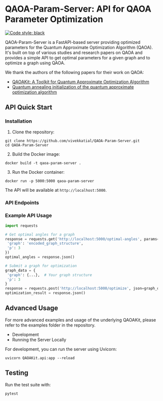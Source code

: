 # QAOA-Param-Server: API for QAOA Parameter Optimization

[![Code style: black](https://img.shields.io/badge/code%20style-black-000000.svg)](https://github.com/psf/black)


QAOA-Param-Server is a FastAPI-based server providing optimized parameters for the Quantum Approximate Optimization Algorithm (QAOA). It's built on top of various studies and research papers on QAOA and provides a simple API to get optimal parameters for a given graph and to optimize a graph using QAOA.

We thank the authors of the following papers for their work on QAOA:

- [QAOAKit: A Toolkit for Quantum Approximate Optimization Algorithm](https://www.computer.org/csdl/proceedings-article/qcs/2021/867400a064/1zxKuwgiuLS)
- [Quantum annealing initialization of the quantum approximate optimization algorithm](https://quantum-journal.org/papers/q-2021-07-01-491/#)

## API Quick Start

### Installation

1. Clone the repository:

```
git clone https://github.com/vivekkatial/QAOA-Param-Server.git
cd QAOA-Param-Server
```

2. Build the Docker image:
```
docker build -t qaoa-param-server .
```

3. Run the Docker container:

```
docker run -p 5000:5000 qaoa-param-server
```

The API will be available at `http://localhost:5000`.

### API Endpoints

### Example API Usage

```python
import requests

# Get optimal angles for a graph
response = requests.get('http://localhost:5000/optimal-angles', params={
 'graph': 'encoded_graph_structure',
 'p': 3
})
optimal_angles = response.json()

# Submit a graph for optimization
graph_data = {
 'graph': {...},  # Your graph structure
 'p': 3
}
response = requests.post('http://localhost:5000/optimize', json=graph_data)
optimization_result = response.json()
```

## Advanced Usage

For more advanced examples and usage of the underlying QAOAKit, please refer to the examples folder in the repository.

- Development
- Running the Server Locally

For development, you can run the server using Uvicorn:

```
uvicorn QAOAKit.api:app --reload
```

## Testing

Run the test suite with:

```
pytest
```


